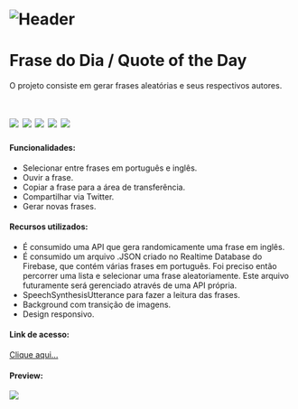 # ![Header]( https://thalesnunes.com.br/github/header.png )

# Frase do Dia / Quote of the Day
O projeto consiste em gerar frases aleatórias e seus respectivos autores.

# <img src="https://img.icons8.com/color/48/000000/html-5--v1.png"/> <img src="https://img.icons8.com/color/48/000000/css3.png"/> <img src="https://img.icons8.com/color/48/000000/javascript--v1.png"/> <img src="https://img.icons8.com/color/48/000000/json--v1.png"/> <img src="https://img.icons8.com/color/48/000000/api.png"/>

#### Funcionalidades:

- Selecionar entre frases em português e inglês.
- Ouvir a frase.
- Copiar a frase para a área de transferência.
- Compartilhar via Twitter.
- Gerar novas frases.

#### Recursos utilizados:

- É consumido uma API que gera randomicamente uma frase em inglês.
- É consumido um arquivo .JSON criado no Realtime Database do Firebase, que contém várias frases em português. Foi preciso então percorrer uma lista e selecionar uma frase aleatoriamente. Este arquivo futuramente será gerenciado através de uma API própria.
- SpeechSynthesisUtterance para fazer a leitura das frases.
- Background com transição de imagens.
- Design responsivo.

#### Link de acesso:

<a href="https://thalesnunes.com.br/pequenos-projetos/frase-do-dia/" target="_blank">Clique aqui...</a>

#### Preview:

<img src="gif-animado.gif"> </img>





